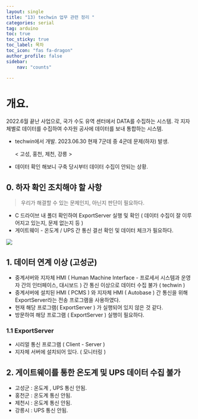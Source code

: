 ```yaml
---
layout: single
title: "13) techwin 업무 관련 정리 "
categories: serial
tag: arduino
toc: true
toc_sticky: true
toc_label: 목차
toc_icon: "fas fa-dragon"
author_profile: false
sidebar:
    nav: "counts"

---
```


# 개요.

2022.6월 끝난 사업으로, 국가 수도 유역 센터에서 DATA를 수집하는 시스템. 
각 지자체별로 데이터를 수집하여 수자원 공사에 데이터를 보내 통합하는 시스템. 

- techwin에서 개발.
  2023.06.30 현재 7군데 중 4군데 문제(하자) 발생. 
  
  < 고성, 홍천, 제천, 강릉 >
- 데이터 확인 해보니 구축 당시부터 데이터 수집이 안되는 상황.

## 0. 하자 확인 조치해야 할 사항

> 우리가 해결할 수 있는 문제인지, 아닌지 판단이 필요하다.

- C 드라이브 내 폴더 확인하여 ExportServer 실행 및 확인 ( 데이터 수집이 잘 이루어지고 있는지, 문제 없는지 등 )
- 게이트웨이 - 온도계 / UPS 간 통신 결선 확인 및 데이터 체크가 필요하다.

![]({{site.url}}/images/2023-06-30-13/2023-06-30-17-06-06-image.png)

## 1. 데이터 연계 이상 (고성군)

- 중계서버와 지자체 HMI ( Human Machine Interface - 프로세서 시스템과 운영자 간의 인터페이스, 대시보드 ) 간 통신 이상으로 데이터 수집 불가 ( techwin )
- 중계서버에 설치된 HMI ( PCMS ) 와 지자체 HMI ( Autobase ) 간 통신을 위해 ExportServer라는 전송 프로그램을 사용하였다.
- 현재 해당 프로그램( ExportServer ) 가 실행되어 있지 않은 것 같다.
- 방문하여 해당 프로그램 ( ExportServer ) 실행이 필요하다.

### 1.1 ExportServer

- 시리얼 통신 프로그램 ( Client - Server )
- 지자체 서버에 설치되어 있다. ( 모니터링 )

## 2. 게이트웨이를 통한 온도계 및 UPS 데이터 수집 불가

- 고성군 : 온도계 , UPS 통신 안됨.
- 홍천군 : 온도계 통신 안됨.
- 제천시 : 온도계 통신 안됨.
- 강릉시 : UPS 통신 안됨.
